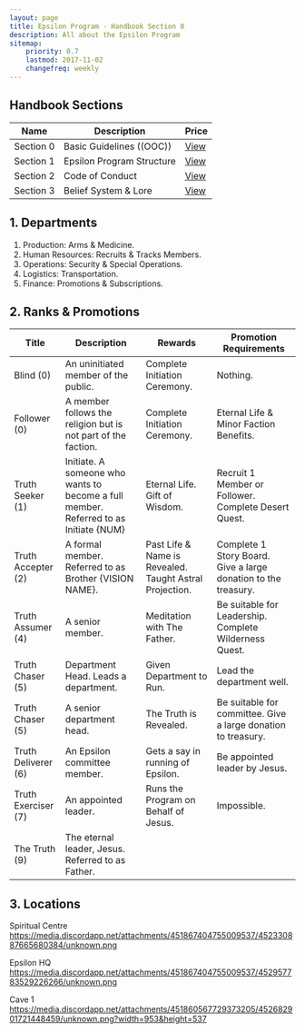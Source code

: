 ```yaml
---
layout: page
title: Epsilon Program - Handbook Section 0
description: All about the Epsilon Program
sitemap:
    priority: 0.7
    lastmod: 2017-11-02
    changefreq: weekly
---
```

## Handbook Sections
<div class="table-wrapper">
	<table>
		<thead>
			<tr>
				<th>Name</th>
				<th>Description</th>
				<th>Price</th>
			</tr>
		</thead>
		<tbody>
			<tr>
				<td>Section 0</td>
				<td>Basic Guidelines ((OOC))</td>
				<td><a href="/section0">View</a></td>
			</tr>
			<tr>
				<td>Section 1</td>
				<td>Epsilon Program Structure</td>
				<td><a href="/section1">View</a></td>
			</tr>
			<tr>
				<td>Section 2</td>
				<td>Code of Conduct</td>
				<td><a href="/section2">View</a></td>
			</tr>
			<tr>
				<td>Section 3</td>
				<td>Belief System & Lore</td>
				<td><a href="/section3">View</a></td>
			</tr>
		</tbody>
	</table>
</div>


## 1. Departments
1. Production: Arms & Medicine.
2. Human Resources: Recruits & Tracks Members.
3. Operations: Security & Special Operations.
4. Logistics: Transportation.
5. Finance: Promotions & Subscriptions.

## 2. Ranks & Promotions
<div class="table-wrapper">
	<table>
		<thead>
			<tr>
				<th>Title</th>
				<th>Description</th>
				<th>Rewards</th>
				<th>Promotion Requirements</th>
			</tr>
		</thead>
		<tbody>
			<tr>
				<td>Blind (0)</td>
				<td>An uninitiated member of the public.</td>
				<td>Complete Initiation Ceremony.</td>
				<td>Nothing.</td>
			</tr>
			<tr>
				<td>Follower (0)</td>
				<td>A member follows the religion but is not part of the faction. </td>
				<td>Complete Initiation Ceremony.</td>
				<td>Eternal Life & Minor Faction Benefits.</td>
			</tr>
			<tr>
				<td>Truth Seeker (1)</td>
				<td>Initiate. A someone who wants to become a full member. Referred to as Initiate {NUM}</td>
				<td>Eternal Life. Gift of Wisdom.</td>
				<td>Recruit 1 Member or Follower. Complete Desert Quest.</td>
			</tr>
			<tr>
				<td>Truth Accepter (2)</td>
				<td>A formal member. Referred to as Brother {VISION NAME}.</td>
				<td>Past Life & Name is Revealed. Taught Astral Projection.</td>
				<td>Complete 1 Story Board. Give a large donation to the treasury.</td>				
			</tr>
			<tr>
				<td>Truth Assumer (4)</td>
				<td>A senior member.</td>
				<td>Meditation with The Father.</td>
				<td>Be suitable for Leadership. Complete Wilderness Quest.</td>
			</tr>
			<tr>
				<td>Truth Chaser (5)</td>
				<td>Department Head. Leads a department.</td>
				<td>Given Department to Run.</td>
				<td>Lead the department well.</td>
			</tr>
			<tr>
				<td>Truth Chaser (5)</td>
				<td>A senior department head.</td>
				<td>The Truth is Revealed.</td>
				<td>Be suitable for committee. Give a large donation to treasury.</td>
			</tr>
			<tr>
				<td>Truth Deliverer (6)</td>
				<td>An Epsilon committee member. </td>
				<td>Gets a say in running of Epsilon.</td>
				<td>Be appointed leader by Jesus.</td>
			</tr>
			<tr>
				<td>Truth Exerciser (7)</td>
				<td>An appointed leader.</td>
				<td>Runs the Program on Behalf of Jesus.</td>
				<td>Impossible.</td>
			</tr>
			<tr>
				<td>The Truth (9)</td>
				<td>The eternal leader, Jesus. Referred to as Father.</td>
				<td></td>
				<td></td>
			</tr>
		</tbody>
	</table>
</div>

## 3. Locations
Spiritual Centre
https://media.discordapp.net/attachments/451867404755009537/452330887665680384/unknown.png

Epsilon HQ
https://media.discordapp.net/attachments/451867404755009537/452957783529226266/unknown.png

Cave 1
https://media.discordapp.net/attachments/451860567729373205/452682901721448459/unknown.png?width=953&height=537
